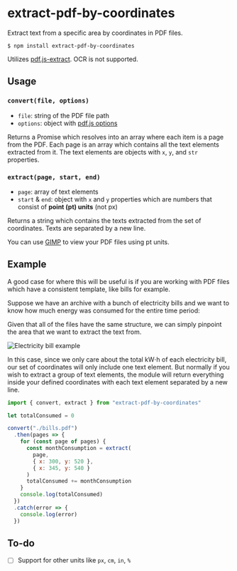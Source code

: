 # extract-pdf-by-coordinates

Extract text from a specific area by coordinates in PDF files.

```console
$ npm install extract-pdf-by-coordinates
```

Utilizes [pdf.js-extract](https://github.com/ffalt/pdf.js-extract). OCR is not supported.

## Usage

### `convert(file, options)`

- `file`: string of the PDF file path
- `options`: object with [pdf.js options](https://github.com/ffalt/pdf.js-extract#options)

Returns a Promise which resolves into an array where each item is a page from the PDF. Each page is an array which contains all the text elements extracted from it. The text elements are objects with `x`, `y`, and `str` properties.

### `extract(page, start, end)`

- `page`: array of text elements
- `start` & `end`: object with `x` and `y` properties which are numbers that consist of **point (pt) units** (not px)

Returns a string which contains the texts extracted from the set of coordinates. Texts are separated by a new line.

You can use [GIMP](https://github.com/GNOME/gimp) to view your PDF files using pt units.

## Example

A good case for where this will be useful is if you are working with PDF files which have a consistent template, like bills for example.

Suppose we have an archive with a bunch of electricity bills and we want to know how much energy was consumed for the entire time period:

Given that all of the files have the same structure, we can simply pinpoint the area that we want to extract the text from.

![Electricity bill example](https://raw.githubusercontent.com/sujpdo/extract-pdf-by-coordinates/master/Electricity%20bill%20example.png)

In this case, since we only care about the total kW⋅h of each electricity bill, our set of coordinates will only include one text element. But normally if you wish to extract a group of text elements, the module will return everything inside your defined coordinates with each text element separated by a new line.

```javascript
import { convert, extract } from "extract-pdf-by-coordinates"

let totalConsumed = 0

convert("./bills.pdf")
  .then(pages => {
    for (const page of pages) {
      const monthConsumption = extract(
        page,
        { x: 300, y: 520 },
        { x: 345, y: 540 }
      )
      totalConsumed += monthConsumption
    }
    console.log(totalConsumed)
  })
  .catch(error => {
    console.log(error)
  })
```

## To-do

- [ ] Support for other units like `px`, `cm`, `in`, `%`
